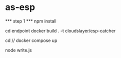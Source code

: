 # as-esp

*** step 1  ***
npm install 

cd endpoint 
docker build . -t cloudslayer/esp-catcher

cd //
docker compose up


node write.js
